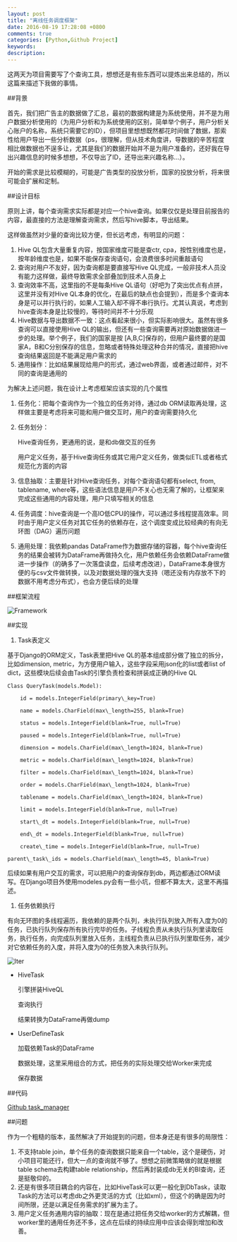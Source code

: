 ```yaml
---
layout: post
title: "离线任务调度框架"
date: 2016-08-19 17:28:08 +0800
comments: true
categories: [Python,Github Project] 
keywords: 
description: 
---
```


这两天为项目需要写了个查询工具，想想还是有些东西可以提炼出来总结的，所以这篇来描述下我做的事情。

##背景

首先，我们把广告主的数据做了汇总，最初的数据构建是为系统使用，并不是为用户数据分析使用的（为用户分析和为系统使用的区别，简单举个例子，用户分析关心账户的名称，系统只需要它的ID），但项目里想想既然都花时间做了数据，那索性给用户导出一些分析数据（ps，很理解，但从技术角度讲，导数据的辛苦程度相比做数据也不逞多让，尤其是我们的数据开始并不是为用户准备的，还好我在导出兴趣信息的时候多想想，不仅导出了ID，还导出来兴趣名称…）。

开始的需求是比较模糊的，可能是广告类型的投放分析，国家的投放分析，将来很可能会扩展和定制。

##设计目标

原则上讲，每个查询需求实际都是对应一个hive查询。如果仅仅是处理目前报告的内容，最直接的方法是理解查询需求，然后写hive脚本，导出结果。

这样做虽然对少量的查询比较方便，但长远考虑，有明显的问题：

1. Hive QL包含大量重复内容，按国家维度可能是查ctr, cpa，按性别维度也是，按年龄维度也是，如果不能保存查询语句，会浪费很多时间重敲语句
2. 查询对用户不友好，因为查询都是要直接写Hive QL完成，一般非技术人员没有能力这样做，最终导致需求全部叠加到技术人员身上
3. 查询效率不高，这里指的不是每条Hive QL语句（好吧为了突出优点有点拼，这里并没有对Hive QL本身的优化，在最后的缺点也会提到），而是多个查询本身是可以并行执行的，如果人工输入却不得不串行执行。尤其认真说，考虑到hive查询本身是比较慢的，等待时间并不十分乐观
4. Hive数据与导出数据不一致：这点看起来很小，但实际影响很大。虽然有很多查询可以直接使用Hive QL的输出，但还有一些查询需要再对原始数据做进一步的处理。举个例子，我们的国家是按 [A,B,C]保存的，但用户最终要的是国家A，B和C分别保存的信息，忽略或者特殊处理这种合并的情况，直接把hive查询结果返回是不能满足用户需求的
5. 通用操作：比如结果展现给用户的形式，通过web界面，或者通过邮件，对不同的查询是通用的

为解决上述问题，我在设计上考虑框架应该实现的几个属性

1. 任务化：把每个查询作为一个独立的任务对待，通过db ORM读取再处理，这样做主要是考虑将来可能和用户做交互时，用户的查询需要持久化
2. 任务划分：
  
	  Hive查询任务，更通用的说，是和db做交互的任务
  
	  用户定义任务，基于Hive查询任务或其它用户定义任务，做类似ETL或者格式规范化方面的内容
	  
3. 信息抽取：主要是针对Hive查询任务，对每个查询语句都有select, from, tablename, where等，这些语法信息是用户不关心也无需了解的，让框架来完成这些通用的内容处理，用户只填写相关的信息
4. 任务调度：hive查询是一个高IO低CPU的操作，可以通过多线程提高效率。同时由于用户定义任务对其它任务的依赖存在，这个调度变成比较经典的有向无环图（DAG）遍历问题
5. 通用处理：我依赖pandas DataFrame作为数据存储的容器，每个hive查询任务的结果会被转为DataFrame再做持久化，用户依赖任务会依赖DataFrame做进一步操作（的确多了一次落盘读盘，后续考虑改进），DataFrame本身很方便的与csv文件做转换，以及对数据处理的强大支持（嗯还没有内存放不下的数据不用考虑分布式），也会方便后续的处理

##框架流程

![Framework](/images/2016/8/QQ截图20160819173204.jpg)

##实现

1. Task表定义

基于Django的ORM定义，Task表里把Hive QL的基本组成部分做了独立的拆分，比如dimension, metric，为方便用户输入，这些字段采用json化的list或者list of dict，这些模块后续会由Task的引擎负责检查和拼装成正确的Hive QL

	Class QueryTask(models.Model):

		id = models.IntegerField(primary\_key=True)

		name = models.CharField(max\_length=255, blank=True)

		status = models.IntegerField(blank=True, null=True)

		paused = models.IntegerField(blank=True, null=True)

		dimension = models.CharField(max\_length=1024, blank=True)

		metric = models.CharField(max\_length=1024, blank=True)

		filter = models.CharField(max\_length=1024, blank=True)

		order = models.CharField(max\_length=1024, blank=True)

		tablename = models.CharField(max\_length=1024, blank=True)

		limit = models.IntegerField(blank=True, null=True)

		start\_dt = models.IntegerField(blank=True, null=True)

		end\_dt = models.IntegerField(blank=True, null=True)

		create\_time = models.IntegerField(blank=True, null=True)

	parent\_task\_ids = models.CharField(max\_length=45, blank=True)

后续如果有用户交互的需求，可以把用户的查询保存到db，两边都通过ORM读写。在Django项目外使用modeles.py会有一些小坑，但都不算太大，这里不再描述。

1. 任务依赖执行

有向无环图的多线程遍历，我依赖的是两个队列，未执行队列放入所有入度为0的任务，已执行队列保存所有执行完毕的任务。子线程负责从未执行队列里读取任务，执行任务，向完成队列里放入任务，主线程负责从已执行队列里取任务，减少对它依赖任务的入度，并将入度为0的任务放入未执行队列。

![Iter](/images/2016/8/QQ截图20160819173500.jpg)

* HiveTask

  引擎拼装HiveQL
  
  查询执行
  
  结果转换为DataFrame再做dump
  
* UserDefineTask

  加载依赖Task的DataFrame
  
  数据处理，这里采用组合的方式，把任务的实际处理交给Worker来完成
	  
  保存数据

##代码

[Github task_manager](https://github.com/linpingta/tools/tree/master/task_manager)

##问题

作为一个粗糙的版本，虽然解决了开始提到的问题，但本身还是有很多的局限性：

1. 不支持table join，单个任务的查询数据只能来自一个table，这个是硬伤，对小项目可能还行，但大一点的查询就不够了。想想之前微策略做的就是根据table schema去构建table relationship，然后再封装成db无关的BI查询，还是挺敬仰的。
2. 还是有很多项目耦合的内容在，比如HiveTask可以更一般化到DbTask，读取Task的方法可以考虑db之外更灵活的方式（比如xml），但这个的确是因为时间所限，还是以满足任务需求的扩展为主了。
3. 用户定义任务通用内容的抽取：现在是通过把任务交给worker的方式解耦，但worker里的通用任务还不多，这点在后续的持续应用中应该会得到增加和改善。

